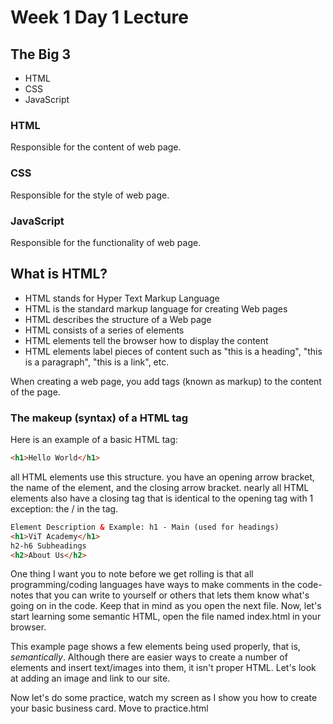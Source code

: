 # Week 1 Day 1 Lecture

## The Big 3

- HTML
- CSS
- JavaScript

### HTML

Responsible for the content of web page.

### CSS

Responsible for the style of web page.


### JavaScript

Responsible for the functionality of web page.

## What is HTML?

- HTML stands for Hyper Text Markup Language
- HTML is the standard markup language for creating Web pages
- HTML describes the structure of a Web page
- HTML consists of a series of elements
- HTML elements tell the browser how to display the content
- HTML elements label pieces of content such as "this is a heading", "this is a paragraph", "this is a link", etc.

When creating a web page, you add tags (known as markup) to the content of the page.


### The makeup (syntax) of a HTML tag

Here is an example of a basic HTML tag:

```HTML
<h1>Hello World</h1>
```

all HTML elements use this structure. you have an opening arrow bracket, the name of the element, and the closing arrow bracket. nearly all HTML elements also have a closing tag that is identical to the opening tag with 1 exception: the / in the tag. 


```html
Element Description & Example: h1 - Main (used for headings)
<h1>ViT Academy</h1>
h2-h6 Subheadings
<h2>About Us</h2>
```

One thing I want you to note before we get rolling is that all programming/coding languages have ways to make comments in the code- notes that you can write to yourself or others that lets them know what's going on in the code. Keep that in mind as you open the next file. Now, let's start learning some semantic HTML, open the file named index.html in your browser. 

This example page shows a few elements being used properly, that is, *semantically*. Although there are easier ways to create a number of elements and insert text/images into them, it isn't proper HTML. Let's look at adding an image and link to our site. 

Now let's do some practice, watch my screen as I show you how to create your basic business card. Move to practice.html 